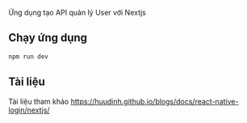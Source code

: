 Ứng dụng tạo API quản lý User với Nextjs

## Chạy ứng dụng

```bash
npm run dev
```

## Tài liệu

Tài liệu tham khảo https://huudinh.github.io/blogs/docs/react-native-login/nextjs/